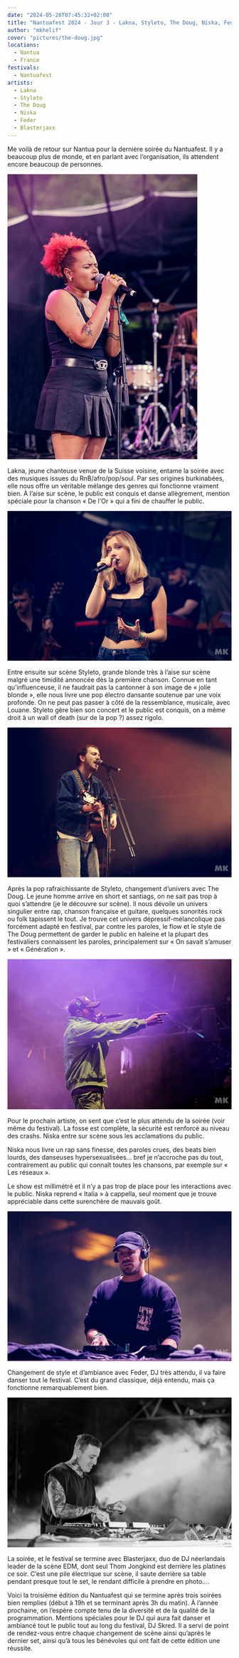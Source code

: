 ```yaml
---
date: "2024-05-20T07:45:32+02:00"
title: "Nantuafest 2024 - Jour 3 - Lakna, Styleto, The Doug, Niska, Feder, Blasterjaxx"
author: "mkhelif"
cover: "pictures/the-doug.jpg"
locations:
  - Nantua
  - France
festivals:
  - Nantuafest
artists:
  - Lakna
  - Styleto
  - The Doug
  - Niska
  - Feder
  - Blasterjaxx
---
```


Me voilà de retour sur Nantua pour la dernière soirée du Nantuafest. Il y a beaucoup plus de monde, et en parlant avec
l’organisation, ils attendent encore beaucoup de personnes.


![Lakna](pictures/lakna.jpg)

Lakna, jeune chanteuse venue de la Suisse voisine, entame la soirée avec des musiques issues du RnB/afro/pop/soul. Par
ses origines burkinabées, elle nous offre un véritable mélange des genres qui fonctionne vraiment bien.
À l’aise sur scène, le public est conquis et danse allègrement, mention spéciale pour la chanson « De l'Or » qui a fini
de chauffer le public.


![Styleto](pictures/styleto.jpg)

Entre ensuite sur scène Styleto, grande blonde très à l’aise sur scène malgré une timidité annoncée dès la première
chanson.
Connue en tant qu’influenceuse, il ne faudrait pas la cantonner à son image de « jolie blonde », elle nous livre une pop
électro dansante soutenue par une voix profonde.
On ne peut pas passer à côté de la ressemblance, musicale, avec Louane.
Styleto gère bien son concert et le public est conquis, on a même droit à un wall of death (sur de la pop ?) assez
rigolo.


![The Doug](pictures/the-doug.jpg)

Après la pop rafraichissante de Styleto, changement d’univers avec The Doug. Le jeune homme arrive en short et santiags,
on ne sait pas trop à quoi s’attendre (je le découvre sur scène).
Il nous dévoile un univers singulier entre rap, chanson française et guitare, quelques sonorités rock ou folk tapissent
le tout.
Je trouve cet univers dépressif-mélancolique pas forcément adapté en festival, par contre les paroles, le flow et le
style de The Doug permettent de garder le public en haleine et la plupart des festivaliers connaissent les paroles,
principalement sur « On savait s’amuser » et « Génération ».


![Niska](pictures/niska.jpg)

Pour le prochain artiste, on sent que c’est le plus attendu de la soirée (voir même du festival). La fosse est complète,
la sécurité est renforcé au niveau des crashs.
Niska entre sur scène sous les acclamations du public.

Niska nous livre un rap sans finesse, des paroles crues, des beats bien lourds, des danseuses hypersexualisées... bref
je n’accroche pas du tout, contrairement au public qui connaît toutes les chansons, par exemple sur « Les réseaux ».

Le show est millimétré et il n’y a pas trop de place pour les interactions avec le public.
Niska reprend « Italia » à cappella, seul moment que je trouve appréciable dans cette surenchère de mauvais goût.


![Feder](pictures/feder.jpg)

Changement de style et d’ambiance avec Feder, DJ très attendu, il va faire danser tout le festival.
C’est du grand classique, déjà entendu, mais ça fonctionne remarquablement bien.


![Blasterjaxx](pictures/blasterjaxx.jpg)

La soirée, et le festival se termine avec Blasterjaxx, duo de DJ néerlandais leader de la scène EDM, dont seul Thom
Jongkind est derrière les platines ce soir.
C’est une pile électrique sur scène, il saute derrière sa table pendant presque tout le set, le rendant difficile à
prendre en photo….

Voici la troisième édition du Nantuafest qui se termine après trois soirées bien remplies (début à 19h et se terminant
après 3h du matin).
À l’année prochaine, on l’espère compte tenu de la diversité et de la qualité de la programmation.
Mentions spéciales pour le DJ qui aura fait danser et ambiancé tout le public tout au long du festival, DJ Skred.
Il a servi de point de rendez-vous entre chaque changement de scène ainsi qu’après le dernier set, ainsi qu’à tous les
bénévoles qui ont fait de cette édition une réussite.
